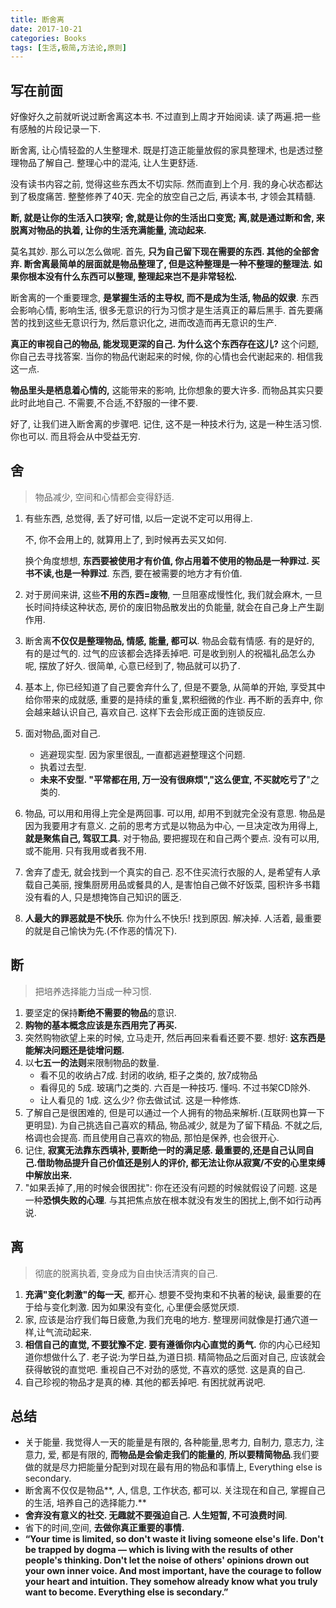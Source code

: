 ```yaml
---
title: 断舍离
date: 2017-10-21
categories: Books
tags: [生活,极简,方法论,原则]
---
```


## 写在前面

好像好久之前就听说过断舍离这本书. 不过直到上周才开始阅读. 读了两遍.把一些有感触的片段记录一下.

断舍离, 让心情轻盈的人生整理术. 既是打造正能量放假的家具整理术, 也是透过整理物品了解自己. 整理心中的混沌, 让人生更舒适. 

没有读书内容之前, 觉得这些东西太不切实际. 然而直到上个月. 我的身心状态都达到了极度痛苦. 整整修养了40天. 完全的放空自己之后, 再读本书, 才领会其精髓.

**断, 就是让你的生活入口狭窄; 舍,就是让你的生活出口变宽; 离,就是通过断和舍, 来脱离对物品的执着, 让你的生活充满能量, 流动起来.**

莫名其妙. 那么可以怎么做呢. 首先, **只为自己留下现在需要的东西. 其他的全部舍弃. 断舍离最简单的层面就是物品整理了, 但是这种整理是一种不整理的整理法. 如果你根本没有什么东西可以整理, 整理起来岂不是非常轻松.** 

断舍离的一个重要理念, **是掌握生活的主导权, 而不是成为生活, 物品的奴隶**. 东西会影响心情, 影响生活, 很多无意识的行为习惯才是生活真正的幕后黑手. 首先要痛苦的找到这些无意识行为, 然后意识化之, 进而改造而再无意识的生产. 

**真正的审视自己的物品, 能发现更深的自己. 为什么这个东西存在这儿?** 这个问题, 你自己去寻找答案. 当你的物品代谢起来的时候, 你的心情也会代谢起来的. 相信我这一点. 

**物品里头是栖息着心情的,** 这能带来的影响, 比你想象的要大许多. 而物品其实只要 此时此地自己. 不需要,不合适,不舒服的一律不要. 

好了, 让我们进入断舍离的步骤吧. 记住, 这不是一种技术行为, 这是一种生活习惯. 你也可以. 而且将会从中受益无穷.

## 舍

> 物品减少, 空间和心情都会变得舒适.

1. 有些东西, 总觉得, 丢了好可惜, 以后一定说不定可以用得上. 

    不, 你不会用上的, 就算用上了, 到时候再去买又如何.

   换个角度想想, **东西要被使用才有价值, 你占用着不使用的物品是一种罪过. 买书不读,也是一种罪过**. 东西, 要在被需要的地方才有价值. 

2. 对于房间来讲, 这些**不用的东西=废物**, 一旦阻塞成慢性化, 我们就会麻木, 一旦长时间持续这种状态, 房价的废旧物品散发出的负能量, 就会在自己身上产生副作用.
3. 断舍离**不仅仅是整理物品, 情感, 能量, 都可以**. 物品会载有情感. 有的是好的, 有的是过气的. 过气的应该都会选择丢掉吧. 可是收到别人的祝福礼品怎么办呢, 摆放了好久. 很简单, 心意已经到了, 物品就可以扔了.
4. 基本上, 你已经知道了自己要舍弃什么了, 但是不要急, 从简单的开始, 享受其中给你带来的成就感, 重要的是持续的重复,累积细微的作业. 再不断的丢弃中, 你会越来越认识自己, 喜欢自己. 这样下去会形成正面的连锁反应.
5. 面对物品,面对自己. 

   - 逃避现实型. 因为家里很乱, 一直都逃避整理这个问题.
   - 执着过去型. 
   - **未来不安型. "平常都在用, 万一没有很麻烦","这么便宜, 不买就吃亏了**"之类的.
6. 物品, 可以用和用得上完全是两回事.  可以用, 却用不到就完全没有意思. 物品是因为我要用才有意义. 之前的思考方式是以物品为中心, 一旦决定改为用得上, **就是聚焦自己, 驾驭工具.** 对于物品, 要把握现在和自己两个要点. 没有可以用,或不能用. 只有我用或者我不用.
7. 舍弃了虚无, 就会找到一个真实的自己. 忍不住买流行衣服的人, 是希望有人承载自己美丽, 搜集厨房用品或餐具的人, 是害怕自己做不好饭菜, 囤积许多书籍没有看的人, 只是想掩饰自己知识的匮乏.
8. **人最大的罪恶就是不快乐**. 你为什么不快乐! 找到原因. 解决掉. 人活着, 最重要的就是自己愉快为先.(不作恶的情况下).

## 断

> 把培养选择能力当成一种习惯.

1. 要坚定的保持**断绝不需要的物品**的意识.
2. **购物的基本概念应该是东西用完了再买.** 
3. 突然购物欲望上来的时候, 立马走开, 然后再回来看看还要不要. 想好: **这东西是能解决问题还是徒增问题.**
4. 以**七五一的法则**来限制物品的数量.
   - 看不见的收纳占7成. 封闭的收纳, 柜子之类的, 放7成物品
   - 看得见的 5成. 玻璃门之类的. 六百是一种技巧. 懂吗. 不过书架CD除外.
   - 让人看见的 1成. 这么少? 你去做试试. 这是一种修炼.
5. 了解自己是很困难的, 但是可以通过一个人拥有的物品来解析.(互联网也算一下更明显). 为自己挑选自己喜欢的精品, 物品减少, 就是为了留下精品. 不就之后, 格调也会提高. 而且使用自己喜欢的物品, 那怕是保养, 也会很开心.
6. 记住, **寂寞无法靠东西填补, 要断绝一时的满足感. 最重要的,还是自己认同自己.**借助物品提升自己价值还是别人的评价, 都无法让你**从寂寞/不安的心里束缚中解放出来.**
7. "如果丢掉了,用的时候会很困扰": 你在还没有问题的时候就假设了问题. 这是一种**恐惧失败的心理**. 与其把焦点放在根本就没有发生的困扰上,倒不如行动再说.

## 离

> 彻底的脱离执着, 变身成为自由快活清爽的自己.

1. **充满"变化刺激"的每一天**, 都开心. 想要不受拘束和不执著的秘诀, 最重要的在于给与变化刺激. 因为如果没有变化, 心里便会感觉厌烦.
2. 家, 应该是治疗我们每日疲惫,为我们充电的地方. 整理房间就像是打通穴道一样,让气流动起来.
3. **相信自己的直觉, 不要犹豫不定. 要有遵循你内心直觉的勇气.** 你的内心已经知道你想做什么了. 老子说:为学日益,为道日损. 精简物品之后面对自己, 应该就会获得敏锐的直觉吧. 重视自己不对劲的感觉, 不喜欢的感觉. 这是真的自己.
4. 自己珍视的物品才是真的棒. 其他的都丢掉吧. 有困扰就再说吧.

## 总结

- 关于能量. 我觉得人一天的能量是有限的, 各种能量,思考力, 自制力, 意志力, 注意力, 爱, 都是有限的, **而物品是会偷走我们的能量的**, **所以要精简物品**.我们要做的就是尽力把能量分配到对现在最有用的物品和事情上, Everything else is secondary.
- 断舍离不仅仅是物品**, 人, 信息, 工作状态, 都可以. 关注现在和自己, 掌握自己的生活, 培养自己的选择能力.**
- **舍弃没有意义的社交. 无趣就不要强迫自己. 人生短暂, 不可浪费时间**.
- 省下的时间,空间, **去做你真正重要的事情.**
- **“Your time is limited, so don't waste it living someone else's life. Don't be trapped by dogma — which is living with the results of other people's thinking. Don't let the noise of others' opinions drown out your own inner voice. And most important, have the courage to follow your heart and intuition. They somehow already know what you truly want to become. Everything else is secondary.”**


